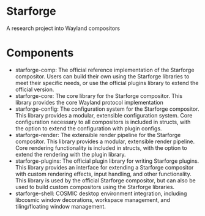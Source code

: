 # Starforge
A research project into Wayland compositors

# Components
 - starforge-comp: The official reference implementation of the Starforge compositor. Users can build their own using the Starforge libraries to meet their specific needs, or use the official plugins library to extend the official version.
 - starforge-core: The core library for the Starforge compositor. This library provides the core Wayland protocol implementation
 - starforge-config: The configuration system for the Starforge compositor. This library provides a modular, extensible configuration system. Core configuration necessary to all compositors is included in structs, with the option to extend the configuration with plugin configs.
 - starforge-render: The extensible render pipeline for the Starforge compositor. This library provides a modular, extensible render pipeline. Core rendering functionality is included in structs, with the option to extend the rendering with the plugin library.
 - starforge-plugins: The official plugin library for writing Starforge plugins. This library provides an interface for extending a Starforge compositor with custom rendering effects, input handling, and other functionality. This library is used by the official Starforge compositor, but can also be used to build custom compositors using the Starforge libraries.
 - starforge-shell: COSMIC desktop environment integration, including libcosmic window decorations, workspace management, and tiling/floating window management.